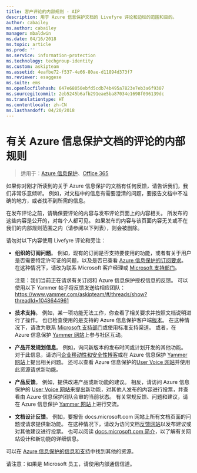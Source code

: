 ```yaml
---
title: 客户评论的内部规则 - AIP
description: 用于 Azure 信息保护文档的 Livefyre 评论和边栏的范围和目的。
author: cabailey
ms.author: cabailey
manager: mbaldwin
ms.date: 04/16/2018
ms.topic: article
ms.prod: ''
ms.service: information-protection
ms.technology: techgroup-identity
ms.custom: askipteam
ms.assetid: 4eafbe72-f537-4e66-80ae-d11894d373f7
ms.reviewer: esaggese
ms.suite: ems
ms.openlocfilehash: 647e68050ebfd5cdb74b495a7823e7eb3a6f9307
ms.sourcegitcommit: 2eb5245b6afb291eae5ba87034e1698f096139dc
ms.translationtype: HT
ms.contentlocale: zh-CN
ms.lasthandoff: 04/20/2018
---
```

# <a name="house-rules-for-comments-on-the-azure-information-protection-documentation"></a>有关 Azure 信息保护文档的评论的内部规则

>适用于：[Azure 信息保护](https://azure.microsoft.com/pricing/details/information-protection)、[Office 365](http://download.microsoft.com/download/E/C/F/ECF42E71-4EC0-48FF-AA00-577AC14D5B5C/Azure_Information_Protection_licensing_datasheet_EN-US.pdf)

如果你对刚才所读到的关于 Azure 信息保护的文档有任何反馈，请告诉我们，我们非常乐意倾听。 例如，对文档中的信息有需要澄清的问题，要报告文档中不准确的地方，或者找不到所需的信息。 

在发布评论之前，请确保要评论的内容与发布评论页面上的内容相关。 所发布的这些内容是公开的，对每个人都可见。 如果发布的内容与该页面内容无关或不在我们的内部规则范围之内（请参阅以下列表），则会被删除。
 
请勿对以下内容使用 Livefyre 评论和旁注：
 
- **组织的订阅问题**。 例如，现有的订阅是否支持要使用的功能，或者有关于用户是否需要特定许可证的问题，以及是否已查看 [Azure 信息保护的订阅要求](./get-started/requirements.md#subscription-for-azure-information-protection)。 在这种情况下，请改为联系 Microsoft 客户经理或 [Microsoft 支持部门](./get-started/information-support.md#to-contact-microsoft-support)。
    
    注意：我们当前正在请求有关订阅和 Azure 信息保护授权信息的反馈。 可以使用以下 Yammer 帖子将反馈发送给相应团队：https://www.yammer.com/askipteam/#/threads/show?threadId=1048644961 

- **技术支持**。 例如，某一项功能无法工作，你查看了相关要求并按照文档说明进行了操作。 也已检查使用的是支持的 Azure 信息保护客户端[版本](./rms-client/client-version-release-history.md#servicing-information-and-timelines)。 在这种情况下，请改为联系 [Microsoft 支持部门](./get-started/information-support.md#to-contact-microsoft-support)或使用标准支持渠道。 或者，在 Azure 信息保护 [Yammer 网站](https://www.yammer.com/AskIPTeam)上参与社区互动。

- **产品开发规划信息**。 例如，询问新版本的发布时间或计划开发的其他功能。 对于此信息，请访问[企业移动性和安全性博客](https://cloudblogs.microsoft.com/enterprisemobility/?product=azure-information-protection,azure-rights-management-services)或在 Azure 信息保护 [Yammer 网站](https://www.yammer.com/AskIPTeam)上提出相关问题。 还可以查看 Azure 信息保护的[User Voice 网站](https://msip.uservoice.com)并使用此资源请求新功能。

- **产品反馈**。 例如，提供改进产品或新功能的建议。 相反，请访问 Azure 信息保护的 [User Voice 网站](https://msip.uservoice.com)来提出新功能，对其他人发布的内容进行投票，并查看由 Azure 信息保护团队会审的当前状态。 有关常规反馈、问题和建议，请在 Azure 信息保护 [Yammer 网站](https://www.yammer.com/AskIPTeam)上进行交流。 

- **文档设计反馈**。 例如，要报告 docs.microsoft.com 网站上所有文档页面的问题或请求提供新功能。 在这种情况下，请改为访问文档[反馈网站](https://msdocs.uservoice.com/forums/364242-general-site-feedback)以发布建议或对其他建议进行投票。 也可以阅读 [docs.microsoft.com 简介](/teamblog/introducing-docs-microsoft-com/)，以了解有关网站设计和新功能的详细信息。

可以在 [Azure 信息保护的信息和支持](./get-started/information-support.md)中找到其他的资源。 

请注意：如果是 Microsoft 员工，请使用内部通信信道。

